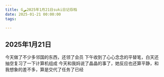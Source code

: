 ```yaml
---
title: G🛹2025年1月21日suki日记存档
date: 2025-01-21 00:00:00
tags:

---
```


## 2025年1月21日
今天做了不少多邻国的东西，还领了会员
下午收到了心心念念的平替笔，白天还抽空复习了一下计算机组成
今天和我妈说了晶晶的事了，她反应也还算平静，和我想象的差不多，算是交代了任务了已经